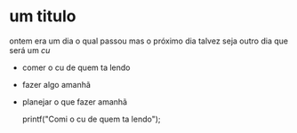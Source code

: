 # um titulo
ontem era um dia o qual passou mas o próximo dia talvez seja outro dia que será um *cu*

- comer o cu de quem ta lendo
- fazer algo amanhã
- planejar o que fazer amanhã

    printf("Comi o cu de quem ta lendo");